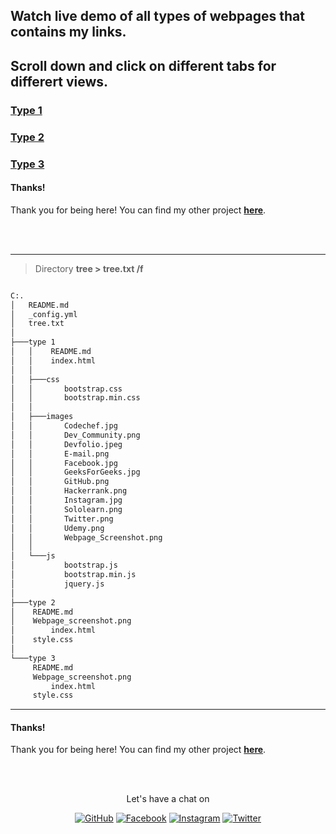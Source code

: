 
## Watch live demo of all types of webpages that contains my links.

## Scroll down and click on different tabs for differert views.

### [Type 1](https://Nihal-Priyadarshi.github.io/My_Links/type%201/index.html)
### [Type 2](https://Nihal-Priyadarshi.github.io/My_Links/type%202/index.html)
### [Type 3](https://Nihal-Priyadarshi.github.io/My_Links/type%203/index.html)


#### Thanks!

Thank you for being here! You can find my other project **[here](https://github.com/Nihal-Priyadarshi?tab=repositories)**.

<br><br>

----------


> Directory **tree > tree.txt /f**


```bash

C:.
│   README.md
│   _config.yml
│   tree.txt
│   
├───type 1
│   │    README.md
│   │    index.html
│   │ 
│   ├───css
│   │       bootstrap.css
│   │       bootstrap.min.css
│   │
│   ├───images
│   │       Codechef.jpg
│   │       Dev_Community.png
│   │       Devfolio.jpeg
│   │       E-mail.png
│   │       Facebook.jpg
│   │       GeeksForGeeks.jpg
│   │       GitHub.png
│   │       Hackerrank.png
│   │       Instagram.jpg
│   │       Sololearn.png
│   │       Twitter.png
│   │       Udemy.png
│   │       Webpage_Screenshot.png
│   │
│   └───js
│           bootstrap.js
│           bootstrap.min.js
│           jquery.js
│
├───type 2
│	 README.md
│	 Webpage_screenshot.png
│        index.html
│	 style.css
│        
└───type 3
	 README.md
	 Webpage_screenshot.png
         index.html
	 style.css

```

----------

#### Thanks!

Thank you for being here! You can find my other project **[here](https://github.com/Nihal-Priyadarshi?tab=repositories)**.

<br><br>
<p align="center"> Let's have a chat on </p> 
<p align="center">
	<a href="https://github.com/Nihal-Priyadarshi"><img src="https://img.shields.io/github/followers/Nihal-Priyadarshi.svg?label=GitHub&style=social" alt="GitHub"></a>
	<a href="https://www.facebook.com/nihal.priyadarshi.1999"><img src="https://img.shields.io/badge/Facebook--_.svg?style=social&logo=facebook" alt="Facebook"></a>
	<a href="https://instagram.com/nihal_priyadarshi?igshid=1sdgxdfcf7ksq"><img src="https://img.shields.io/badge/Instagram--_.svg?style=social&logo=instagram" alt="Instagram"></a>
	<a href="https://twitter.com/nihal08121999"><img src="https://img.shields.io/twitter/follow/nihal08121999?label=Follow&style=social" alt="Twitter"></a>

</p>
